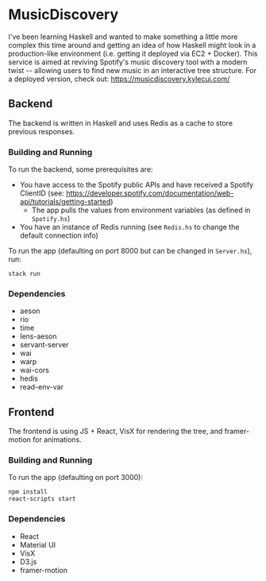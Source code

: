 # MusicDiscovery
I've been learning Haskell and wanted to make something a little more complex this time around and getting an idea of how Haskell might look in a production-like environment (i.e. getting it deployed via EC2 + Docker). This service is aimed at reviving Spotify's music discovery tool with a modern twist -- allowing users to find new music in an interactive tree structure. For a deployed version, check out: https://musicdiscovery.kylecui.com/


## Backend
The backend is written in Haskell and uses Redis as a cache to store previous responses. 
### Building and Running
To run the backend, some prerequisites are:
* You have access to the Spotify public APIs and have received a Spotify ClientID (see: https://developer.spotify.com/documentation/web-api/tutorials/getting-started)
	* The app pulls the values from environment variables (as defined in `Spotify.hs`)
* You have an instance of Redis running (see `Redis.hs` to change the default connection info)

To run the app (defaulting on port 8000 but can be changed in `Server.hs`), run:
```
stack run
```

### Dependencies
- aeson
- rio
- time
- lens-aeson
- servant-server
- wai
- warp
- wai-cors
- hedis
- read-env-var

## Frontend
The frontend is using JS + React, VisX for rendering the tree, and framer-motion for animations. 

### Building and Running
To run the app (defaulting on port 3000):
```
npm install
react-scripts start
```
### Dependencies
- React
- Material UI
- VisX
- D3.js
- framer-motion
